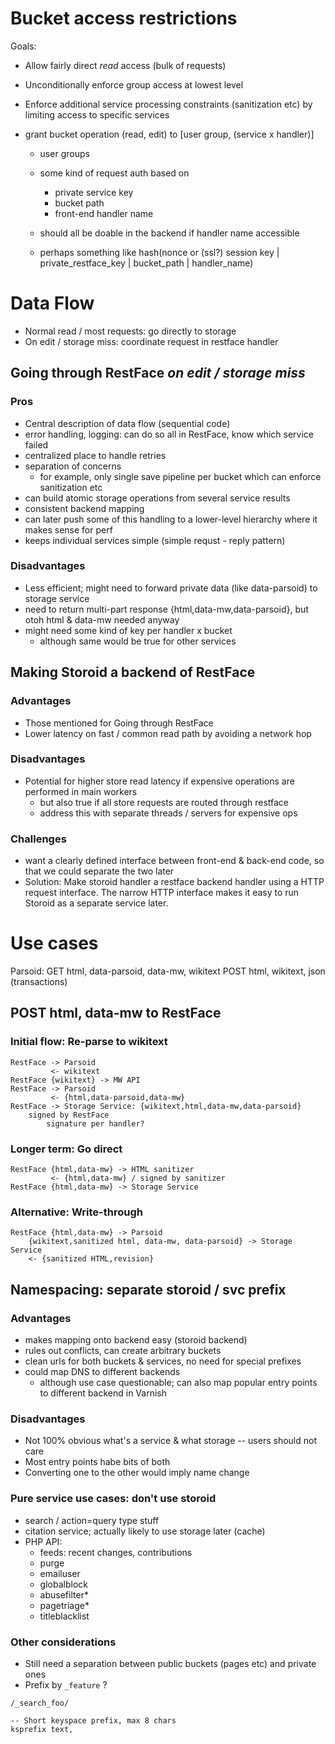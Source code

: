 Bucket access restrictions
==========================
Goals: 
- Allow fairly direct *read* access (bulk of requests)
- Unconditionally enforce group access at lowest level
- Enforce additional service processing constraints (sanitization etc) by
  limiting access to specific services

- grant bucket operation (read, edit) to [user group, (service x handler)]
    - user groups
    - some kind of request auth based on
        - private service key
        - bucket path
        - front-end handler name
        
    - should all be doable in the backend if handler name accessible
    - perhaps something like 
      hash(nonce or (ssl?) session key | private_restface_key | bucket_path | handler_name)


Data Flow
=========
- Normal read / most requests: go directly to storage
- On edit / storage miss: coordinate request in restface handler

## Going through RestFace *on edit / storage miss*
### Pros
- Central description of data flow (sequential code)
- error handling, logging: can do so all in RestFace, know which service failed
- centralized place to handle retries
- separation of concerns
    - for example, only single save pipeline per bucket which can enforce
      sanitization etc
- can build atomic storage operations from several service results
- consistent backend mapping
- can later push some of this handling to a lower-level hierarchy where it
  makes sense for perf
- keeps individual services simple (simple requst - reply pattern)

### Disadvantages
- Less efficient; might need to forward private data (like data-parsoid) to
  storage service
- need to return multi-part response {html,data-mw,data-parsoid}, but otoh
  html & data-mw needed anyway
- might need some kind of key per handler x bucket
    - although same would be true for other services

## Making Storoid a backend of RestFace
### Advantages
- Those mentioned for Going through RestFace
- Lower latency on fast / common read path by avoiding a network hop

### Disadvantages
- Potential for higher store read latency if expensive operations are
  performed in main workers
    - but also true if all store requests are routed through restface
    - address this with separate threads / servers for expensive ops

### Challenges
- want a clearly defined interface between front-end & back-end code, so that
  we could separate the two later
- Solution: Make storoid handler a restface backend handler using a HTTP
  request interface. The narrow HTTP interface makes it easy to run Storoid as
  a separate service later.


Use cases
=========

Parsoid: 
  GET html, data-parsoid, data-mw, wikitext
  POST html, wikitext, json (transactions)


## POST html, data-mw to RestFace

### Initial flow: Re-parse to wikitext
```
RestFace -> Parsoid
         <- wikitext
RestFace {wikitext} -> MW API
RestFace -> Parsoid
         <- {html,data-parsoid,data-mw}
RestFace -> Storage Service: {wikitext,html,data-mw,data-parsoid}
    signed by RestFace
        signature per handler?
```

### Longer term: Go direct
```
RestFace {html,data-mw} -> HTML sanitizer
         <- {html,data-mw} / signed by sanitizer
RestFace {html,data-mw} -> Storage Service
```

### Alternative: Write-through
```
RestFace {html,data-mw} -> Parsoid 
    {wikitext,sanitized html, data-mw, data-parsoid} -> Storage Service
    <- {sanitized HTML,revision}
```

## Namespacing: separate storoid / svc prefix
### Advantages
- makes mapping onto backend easy (storoid backend)
- rules out conflicts, can create arbitrary buckets
- clean urls for both buckets & services, no need for special prefixes
- could map DNS to different backends
    - although use case questionable; can also map popular entry points to
      different backend in Varnish

### Disadvantages
- Not 100% obvious what's a service & what storage -- users should not care
- Most entry points habe bits of both
- Converting one to the other would imply name change

### Pure service use cases: don't use storoid
- search / action=query type stuff
- citation service; actually likely to use storage later (cache)
- PHP API:
    - feeds: recent changes, contributions
    - purge
    - emailuser
    - globalblock
    - abusefilter\*
    - pagetriage\*
    - titleblacklist

### Other considerations
- Still need a separation between public buckets (pages etc) and private ones
- Prefix by `_feature` ?
```
/_search_foo/
```

    -- Short keyspace prefix, max 8 chars
    ksprefix text,

